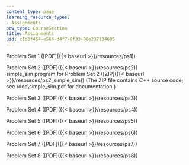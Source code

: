 ```yaml
---
content_type: page
learning_resource_types:
- Assignments
ocw_type: CourseSection
title: Assignments
uid: c1b3f464-e564-d4f7-8f33-88e237134695
---
```


Problem Set 1 ([PDF]({{< baseurl >}}/resources/ps1))

Problem Set 2 ([PDF]({{< baseurl >}}/resources/ps2))  
simple\_sim program for Problem Set 2 ([ZIP]({{< baseurl >}}/resources/ps2_simple_sim)) (The ZIP file contains C++ source code; see \\doc\\simple\_sim.pdf for documentation.)

Problem Set 3 ([PDF]({{< baseurl >}}/resources/ps3))

Problem Set 4 ([PDF]({{< baseurl >}}/resources/ps4))

Problem Set 5 ([PDF]({{< baseurl >}}/resources/ps5))

Problem Set 6 ([PDF]({{< baseurl >}}/resources/ps6))

Problem Set 7 ([PDF]({{< baseurl >}}/resources/ps7))

Problem Set 8 ([PDF]({{< baseurl >}}/resources/ps8))